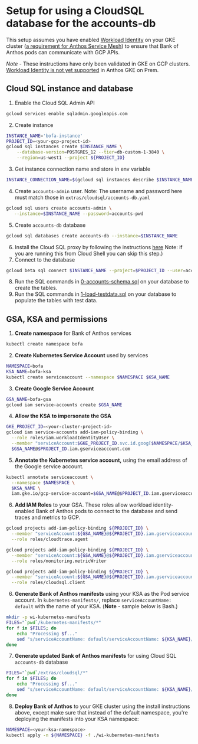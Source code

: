 
# Setup for using a CloudSQL database for the accounts-db

This setup assumes you have enabled [Workload Identity](https://cloud.google.com/kubernetes-engine/docs/how-to/workload-identity) on your GKE cluster ([a requirement for Anthos Service Mesh](https://cloud.google.com/service-mesh/docs/gke-anthos-cli-new-cluster#requirements)) to ensure that Bank of Anthos pods can communicate with GCP APIs.

*Note* - These instructions have only been validated in GKE on GCP clusters. [Workload Identity is not yet supported](https://cloud.google.com/kubernetes-engine/docs/how-to/workload-identity#creating_a_relationship_between_ksas_and_gsas) in Anthos GKE on Prem. 

## Cloud SQL instance and database
1. Enable the Cloud SQL Admin API
```bash
gcloud services enable sqladmin.googleapis.com
```
2. Create instance
```bash
INSTANCE_NAME='bofa-instance'
PROJECT_ID=<your-gcp-project-id>
gcloud sql instances create $INSTANCE_NAME \
    --database-version=POSTGRES_12 --tier=db-custom-1-3840 \
    --region=us-west1 --project ${PROJECT_ID}
```
3. Get instance connection name and store in env variable
```bash
INSTANCE_CONNECTION_NAME=$(gcloud sql instances describe $INSTANCE_NAME --format='value(connectionName)')
```
4. Create `accounts-admin` user. Note: The username and password here must match those in `extras/cloudsql/accounts-db.yaml`
```bash
gcloud sql users create accounts-admin \
   --instance=$INSTANCE_NAME --password=accounts-pwd
```
5. Create `accounts-db` database
```bash
gcloud sql databases create accounts-db --instance=$INSTANCE_NAME
```
6. Install the Cloud SQL proxy by following the instructions [here](https://cloud.google.com/sql/docs/mysql/sql-proxy#install)
Note: if you are running this from Cloud Shell you can skip this step.)
7. Connect to the database
```bash
gcloud beta sql connect $INSTANCE_NAME --project=$PROJECT_ID --user=accounts-admin --database=accounts-db
```
8. Run the SQL commands in [0-accounts-schema.sql](../src/accounts-db/initdb/0-accounts-schema.sql) on your database to create the tables.
9. Run the SQL commands in [1-load-testdata.sql](../src/accounts-db/initdb/1-load-testdata.sql) on your database to populate the tables with test data.

## GSA, KSA and permissions
1. **Create namespace** for Bank of Anthos services
```bash
kubectl create namespace bofa
```
2. **Create Kubernetes Service Account** used by services
```bash
NAMESPACE=bofa
KSA_NAME=bofa-ksa
kubectl create serviceaccount --namespace $NAMESPACE $KSA_NAME
```
3. **Create Google Service Account**
```bash
GSA_NAME=bofa-gsa
gcloud iam service-accounts create $GSA_NAME
```
4. **Allow the KSA to impersonate the GSA**
```bash
GKE_PROJECT_ID=<your-cluster-project-id>
gcloud iam service-accounts add-iam-policy-binding \
  --role roles/iam.workloadIdentityUser \
  --member "serviceAccount:$GKE_PROJECT_ID.svc.id.goog[$NAMESPACE/$KSA_NAME]" \
  $GSA_NAME@$PROJECT_ID.iam.gserviceaccount.com
```
5. **Annotate the Kubernetes service account,** using the email address of the Google service account.
```bash
kubectl annotate serviceaccount \
  --namespace $NAMESPACE \
  $KSA_NAME \
  iam.gke.io/gcp-service-account=$GSA_NAME@$PROJECT_ID.iam.gserviceaccount.com
```
6. **Add IAM Roles** to your GSA. These roles allow workload identity-enabled Bank of Anthos pods to connect to the database and send traces and metrics to GCP. 

```bash
gcloud projects add-iam-policy-binding ${PROJECT_ID} \
  --member "serviceAccount:${GSA_NAME}@${PROJECT_ID}.iam.gserviceaccount.com" \
  --role roles/cloudtrace.agent

gcloud projects add-iam-policy-binding ${PROJECT_ID} \
  --member "serviceAccount:${GSA_NAME}@${PROJECT_ID}.iam.gserviceaccount.com" \
  --role roles/monitoring.metricWriter

gcloud projects add-iam-policy-binding ${PROJECT_ID} \
  --member "serviceAccount:${GSA_NAME}@${PROJECT_ID}.iam.gserviceaccount.com" \
  --role roles/cloudsql.client
```
6. **Generate Bank of Anthos manifests** using your KSA as the Pod service account. In `kubernetes-manifests/`, replace `serviceAccountName: default` with the name of your KSA. (**Note** - sample below is Bash.)
```bash
mkdir -p wi-kubernetes-manifests
FILES="`pwd`/kubernetes-manifests/*"
for f in $FILES; do
    echo "Processing $f..."
    sed "s/serviceAccountName: default/serviceAccountName: ${KSA_NAME}/g" $f > wi-kubernetes-manifests/`basename $f`
done
```
7. **Generate updated Bank of Anthos manifests** for using Cloud SQL `accounts-db` database
```bash
FILES="`pwd`/extras/cloudsql/*"
for f in $FILES; do
    echo "Processing $f..."
    sed "s/serviceAccountName: default/serviceAccountName: ${KSA_NAME}/g;s/INSTANCE_CONNECTION_NAME/${INSTANCE_CONNECTION_NAME}/g" $f > wi-kubernetes-manifests/`basename $f`
done
```
8. **Deploy Bank of Anthos** to your GKE cluster using the install instructions above, except make sure that instead of the default namespace, you're deploying the manifests into your KSA namespace: 

```bash
NAMESPACE=<your-ksa-namespace>
kubectl apply -n ${NAMESPACE} -f ./wi-kubernetes-manifests 
```

